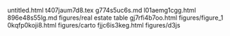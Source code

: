 untitled.html
t407jaum7d8.tex
g774s5uc6s.md
l01aemg1cgg.html
896e48s55lg.md
figures/real estate table
gj7rfi4b7oo.html
figures/figure_1
0kqfp0koji8.html
figures/carto
fjjc6is3keg.html
figures/d3js